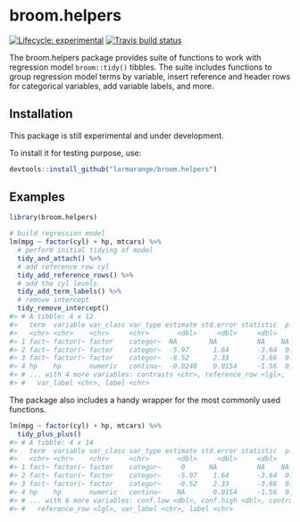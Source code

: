 
<!-- README.md is generated from README.Rmd. Please edit that file -->

# broom.helpers

<!-- badges: start -->

[![Lifecycle:
experimental](https://img.shields.io/badge/lifecycle-experimental-orange.svg)](https://www.tidyverse.org/lifecycle/#experimental)
[![Travis build
status](https://travis-ci.com/larmarange/broom.helpers.svg?branch=master)](https://travis-ci.com/larmarange/broom.helpers)
<!-- badges: end -->

The broom.helpers package provides suite of functions to work with
regression model `broom::tidy()` tibbles. The suite includes functions
to group regression model terms by variable, insert reference and header
rows for categorical variables, add variable labels, and more.

## Installation

This package is still experimental and under development.

To install it for testing purpose, use:

``` r
devtools::install_github("larmarange/broom.helpers")
```

## Examples

``` r
library(broom.helpers)

# build regression model
lm(mpg ~ factor(cyl) + hp, mtcars) %>%
  # perform initial tidying of model
  tidy_and_attach() %>%
  # add reference row cyl
  tidy_add_reference_rows() %>%
  # add the cyl levels
  tidy_add_term_labels() %>%
  # remove intercept
  tidy_remove_intercept()
#> # A tibble: 4 x 12
#>   term  variable var_class var_type estimate std.error statistic  p.value
#>   <chr> <chr>    <chr>     <chr>       <dbl>     <dbl>     <dbl>    <dbl>
#> 1 fact~ factor(~ factor    categor~  NA        NA          NA    NA      
#> 2 fact~ factor(~ factor    categor~  -5.97      1.64       -3.64  0.00109
#> 3 fact~ factor(~ factor    categor~  -8.52      2.33       -3.66  0.00103
#> 4 hp    hp       numeric   continu~  -0.0240    0.0154     -1.56  0.130  
#> # ... with 4 more variables: contrasts <chr>, reference_row <lgl>,
#> #   var_label <chr>, label <chr>
```

The package also includes a handy wrapper for the most commonly used
functions.

``` r
lm(mpg ~ factor(cyl) + hp, mtcars) %>%
  tidy_plus_plus()
#> # A tibble: 4 x 14
#>   term  variable var_class var_type estimate std.error statistic  p.value
#>   <chr> <chr>    <chr>     <chr>       <dbl>     <dbl>     <dbl>    <dbl>
#> 1 fact~ factor(~ factor    categor~     0      NA          NA    NA      
#> 2 fact~ factor(~ factor    categor~    -5.97    1.64       -3.64  0.00109
#> 3 fact~ factor(~ factor    categor~    -8.52    2.33       -3.66  0.00103
#> 4 hp    hp       numeric   continu~    NA       0.0154     -1.56  0.130  
#> # ... with 6 more variables: conf.low <dbl>, conf.high <dbl>, contrasts <chr>,
#> #   reference_row <lgl>, var_label <chr>, label <chr>
```

